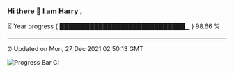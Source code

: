 ### Hi there 👋 I am Harry , 

⏳ Year progress { █████████████████████████████▁ } 98.66 %

---

⏰ Updated on Mon, 27 Dec 2021 02:50:13 GMT

![Progress Bar CI](https://github.com/duykhang68/duykhang68/workflows/Progress%20Bar%20CI/badge.svg)

